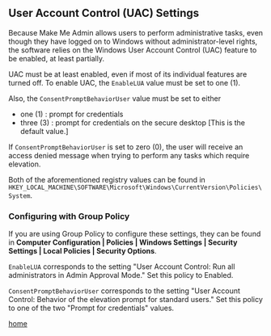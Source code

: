 ## User Account Control (UAC) Settings

Because Make Me Admin allows users to perform administrative tasks, even though they have logged on to Windows without administrator-level rights, the software relies on the Windows User Account Control (UAC) feature to be enabled, at least partially.

UAC must be at least enabled, even if most of its individual features are turned off. To enable UAC, the `EnableLUA` value must be set to one (1).

Also, the `ConsentPromptBehaviorUser` value must be set to either

* one (1) : prompt for credentials
* three (3) : prompt for credentials on the secure desktop [This is the default value.]

If `ConsentPromptBehaviorUser` is set to zero (0), the user will receive an access denied message when trying to perform any tasks which require elevation.

Both of the aforementioned registry values can be found in `HKEY_LOCAL_MACHINE\SOFTWARE\Microsoft\Windows\CurrentVersion\Policies\System`.

### Configuring with Group Policy

If you are using Group Policy to configure these settings, they can be found in **Computer Configuration \| Policies \| Windows Settings \| Security Settings \| Local Policies \| Security Options**.

`EnableLUA` corresponds to the setting "User Account Control: Run all administrators in Admin Approval Mode." Set this policy to Enabled.

`ConsentPromptBehaviorUser` corresponds to the setting "User Account Control: Behavior of the elevation prompt for standard users." Set this policy to one of the two "Prompt for credentials" values.

[home](/ "Make Me Admin home page")
